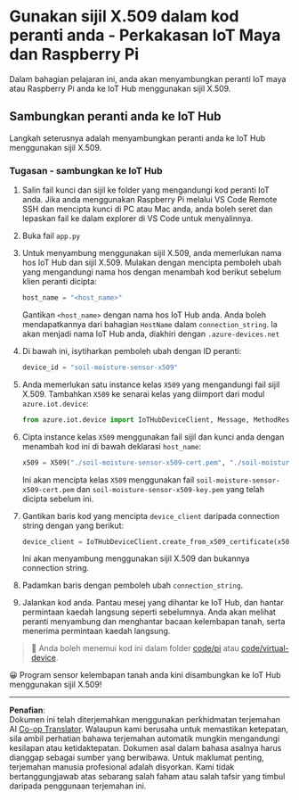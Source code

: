 <!--
CO_OP_TRANSLATOR_METADATA:
{
  "original_hash": "9aea84bcc7520222b0e1c50469d62d6a",
  "translation_date": "2025-08-27T22:11:29+00:00",
  "source_file": "2-farm/lessons/6-keep-your-plant-secure/single-board-computer-x509.md",
  "language_code": "ms"
}
-->
# Gunakan sijil X.509 dalam kod peranti anda - Perkakasan IoT Maya dan Raspberry Pi

Dalam bahagian pelajaran ini, anda akan menyambungkan peranti IoT maya atau Raspberry Pi anda ke IoT Hub menggunakan sijil X.509.

## Sambungkan peranti anda ke IoT Hub

Langkah seterusnya adalah menyambungkan peranti anda ke IoT Hub menggunakan sijil X.509.

### Tugasan - sambungkan ke IoT Hub

1. Salin fail kunci dan sijil ke folder yang mengandungi kod peranti IoT anda. Jika anda menggunakan Raspberry Pi melalui VS Code Remote SSH dan mencipta kunci di PC atau Mac anda, anda boleh seret dan lepaskan fail ke dalam explorer di VS Code untuk menyalinnya.

1. Buka fail `app.py`

1. Untuk menyambung menggunakan sijil X.509, anda memerlukan nama hos IoT Hub dan sijil X.509. Mulakan dengan mencipta pemboleh ubah yang mengandungi nama hos dengan menambah kod berikut sebelum klien peranti dicipta:

    ```python
    host_name = "<host_name>"
    ```

    Gantikan `<host_name>` dengan nama hos IoT Hub anda. Anda boleh mendapatkannya dari bahagian `HostName` dalam `connection_string`. Ia akan menjadi nama IoT Hub anda, diakhiri dengan `.azure-devices.net`

1. Di bawah ini, isytiharkan pemboleh ubah dengan ID peranti:

    ```python
    device_id = "soil-moisture-sensor-x509"
    ```

1. Anda memerlukan satu instance kelas `X509` yang mengandungi fail sijil X.509. Tambahkan `X509` ke senarai kelas yang diimport dari modul `azure.iot.device`:

    ```python
    from azure.iot.device import IoTHubDeviceClient, Message, MethodResponse, X509
    ```

1. Cipta instance kelas `X509` menggunakan fail sijil dan kunci anda dengan menambah kod ini di bawah deklarasi `host_name`:

    ```python
    x509 = X509("./soil-moisture-sensor-x509-cert.pem", "./soil-moisture-sensor-x509-key.pem")
    ```

    Ini akan mencipta kelas `X509` menggunakan fail `soil-moisture-sensor-x509-cert.pem` dan `soil-moisture-sensor-x509-key.pem` yang telah dicipta sebelum ini.

1. Gantikan baris kod yang mencipta `device_client` daripada connection string dengan yang berikut:

    ```python
    device_client = IoTHubDeviceClient.create_from_x509_certificate(x509, host_name, device_id)
    ```

    Ini akan menyambung menggunakan sijil X.509 dan bukannya connection string.
    
1. Padamkan baris dengan pemboleh ubah `connection_string`.

1. Jalankan kod anda. Pantau mesej yang dihantar ke IoT Hub, dan hantar permintaan kaedah langsung seperti sebelumnya. Anda akan melihat peranti menyambung dan menghantar bacaan kelembapan tanah, serta menerima permintaan kaedah langsung.

> 💁 Anda boleh menemui kod ini dalam folder [code/pi](../../../../../2-farm/lessons/6-keep-your-plant-secure/code/pi) atau [code/virtual-device](../../../../../2-farm/lessons/6-keep-your-plant-secure/code/virtual-device).

😀 Program sensor kelembapan tanah anda kini disambungkan ke IoT Hub menggunakan sijil X.509!

---

**Penafian**:  
Dokumen ini telah diterjemahkan menggunakan perkhidmatan terjemahan AI [Co-op Translator](https://github.com/Azure/co-op-translator). Walaupun kami berusaha untuk memastikan ketepatan, sila ambil perhatian bahawa terjemahan automatik mungkin mengandungi kesilapan atau ketidaktepatan. Dokumen asal dalam bahasa asalnya harus dianggap sebagai sumber yang berwibawa. Untuk maklumat penting, terjemahan manusia profesional adalah disyorkan. Kami tidak bertanggungjawab atas sebarang salah faham atau salah tafsir yang timbul daripada penggunaan terjemahan ini.